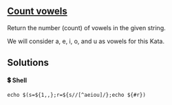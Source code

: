## [Count vowels](https://www.codewars.com/kata/589e281035999ca36a0001ff)

Return the number (count) of vowels in the given string.

We will consider a, e, i, o, and u as vowels for this Kata.


## Solutions
#### 💲 Shell
```shell
echo $(s=${1,,};r=${s//[^aeiou]/};echo ${#r})

```
